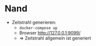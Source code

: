 # Nand

* Zeitstrahl generieren: 
  * `docker-compose up`
  * Browser http://127.0.0.1:9099/
  * => Zeitstrahl allgemein ist generiert